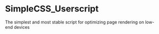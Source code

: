 # SimpleCSS_Userscript
The simplest and most stable script for optimizing page rendering on low-end devices
